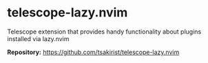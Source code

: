 # telescope-lazy.nvim

Telescope extension that provides handy functionality about plugins installed via lazy.nvim

**Repository:** <https://github.com/tsakirist/telescope-lazy.nvim>
